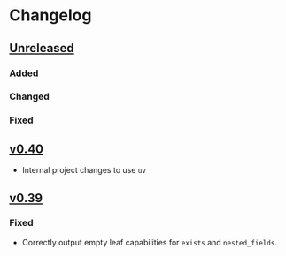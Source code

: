 # Changelog

## [Unreleased]

### Added

### Changed 

### Fixed

## [v0.40]

- Internal project changes to use `uv`

## [v0.39]

### Fixed

- Correctly output empty leaf capabilities for `exists` and `nested_fields`.

<!-- end -->

[Unreleased]: https://github.com/hasura/ndc-sdk-python/compare/v0.40...HEAD
[v0.40]: https://github.com/hasura/ndc-sdk-kotlin/releases/tag/v0.40
[v0.39]: https://github.com/hasura/ndc-sdk-kotlin/releases/tag/v0.39
[v0.38]: https://github.com/hasura/ndc-sdk-kotlin/releases/tag/v0.38
